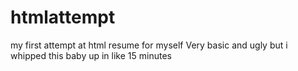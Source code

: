 # htmlattempt
my first attempt at html resume
for myself 
Very basic and ugly but i whipped this baby up in like 15 minutes 
